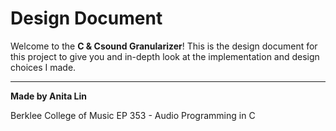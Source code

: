 # Design Document
Welcome to the **C & Csound Granularizer**! This is the design document for this project to give you and in-depth look at the implementation and design choices I made. 


---
**Made by Anita Lin**

Berklee College of Music
EP 353 - Audio Programming in C